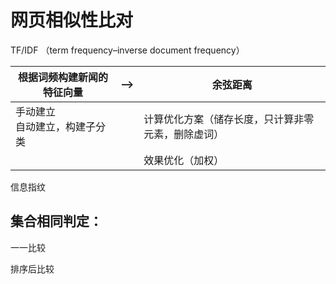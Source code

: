 # 网页相似性比对

TF/IDF （term frequency–inverse document frequency）

| 根据词频构建新闻的特征向量       | -->  | 余弦距离                                           |
| -------------------------------- | ---- | -------------------------------------------------- |
| 手动建立<br>自动建立，构建子分类 |      | 计算优化方案（储存长度，只计算非零元素，删除虚词） |
|                                  |      | 效果优化（加权）                                   |


信息指纹



## 集合相同判定：

一一比较

排序后比较

